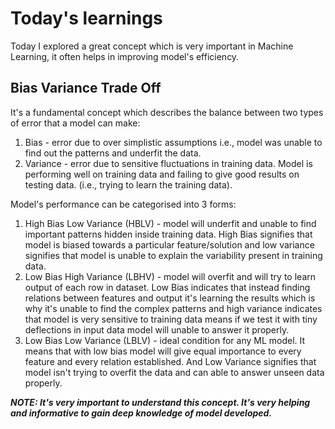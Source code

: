 # Today's learnings
Today I explored a great concept which is very important in Machine Learning, it often helps in improving model's efficiency. 

## Bias Variance Trade Off
It's a fundamental concept which describes the balance between two types of error that a model can make:  
1. Bias - error due to over simplistic assumptions i.e., model was unable to find out the patterns and underfit the data.
2. Variance - error due to sensitive fluctuations in training data. Model is performing well on training data and failing to give good
results on testing data. (i.e., trying to learn the training data).

Model's performance can be categorised into 3 forms:
1. High Bias Low Variance (HBLV) - model will underfit and unable to find important patterns hidden inside training data. High Bias signifies
that model is biased towards a particular feature/solution and low variance signifies that model is unable to explain the variability present in 
training data.
2. Low Bias High Variance (LBHV) - model will overfit and will try to learn output of each row in dataset. Low Bias indicates that instead finding relations between features and 
output it's learning the results which is why it's unable to find the complex patterns and high variance indicates that model is very sensitive to training data means if we test it with
tiny deflections in input data model will unable to answer it properly.
3. Low Bias Low Variance (LBLV) - ideal condition for any ML model. It means that with low bias model will give equal importance to every feature
and every relation established. And Low Variance signifies that model isn't trying to overfit the data and can able to answer unseen data properly.

***NOTE: It's very important to understand this concept. It's very helping and informative to gain deep knowledge of model developed.***


